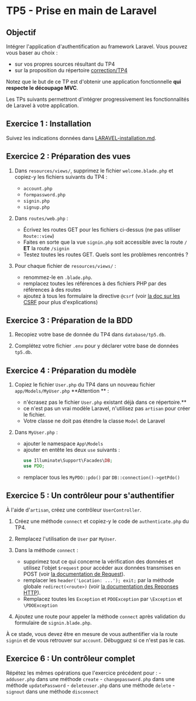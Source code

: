TP5 - Prise en main de Laravel
==============================

Objectif
--------

Intégrer l'application d'authentification au framework Laravel.
Vous pouvez vous baser au choix :

- sur vos propres sources résultant du TP4
- sur la proposition du répertoire [correction/TP4](correction/TP4)

Notez que le but de ce TP est d'obtenir une application fonctionnelle **qui respecte le découpage MVC**.

Les TPs suivants permettront d'intégrer progressivement les fonctionnalités de Laravel à votre application.


Exercice 1 : Installation
-------------------------

Suivez les indications données dans [LARAVEL-installation.md](LARAVEL-Installation.md).


Exercice 2 : Préparation des vues
---------------------------------

1. Dans `resources/views/`, supprimez le fichier `welcome.blade.php` et copiez-y les fichiers suivants du TP4 :
	- `account.php`
	- `formpassword.php`
	- `signin.php`
	- `signup.php`

1. Dans `routes/web.php` :
	- Écrivez les routes GET pour les fichiers ci-dessus (ne pas utiliser `Route::view`)
	- Faites en sorte que la vue `signin.php` soit accessible avec la route `/` **ET** la route `/signin`
	- Testez toutes les routes GET. Quels sont les problèmes rencontrés ?

1. Pour chaque fichier de `resources/views/` :
	- renommez-le en `.blade.php`.
 	- remplacez toutes les références à des fichiers PHP par des références à des routes
	- ajoutez à tous les formulaire la directive `@csrf` (voir [la doc sur les CSRF](https://laravel.com/docs/10.x/csrf#preventing-csrf-requests) pour plus d'explications)


Exercice 3 : Préparation de la BDD
----------------------------------

1. Recopiez votre base de donnée du TP4 dans `database/tp5.db`.

1. Complétez votre fichier `.env` pour y déclarer votre base de données `tp5.db`.


Exercice 4 : Préparation du modèle
----------------------------------

1. Copiez le fichier `User.php` du TP4 dans un nouveau fichier `app/Models/MyUser.php` **Attention ** :
	- n'écrasez pas le fichier `User.php` existant déjà dans ce répertoire.**
	- ce n'est pas un vrai modèle Laravel, n'utilisez pas `artisan` pour créer le fichier.
	- Votre classe ne doit pas étendre la classe `Model` de Laravel

1. Dans `MyUser.php` :
	- ajouter le namespace `App\Models`
	- ajouter en entête les deux `use` suivants :
		```php
		use Illuminate\Support\Facades\DB;
		use PDO;
		```
	- remplacer tous les `MyPDO::pdo()` par `DB::connection()->getPdo()`


Exercice 5 : Un contrôleur pour s'authentifier
----------------------------------------------

À l'aide d'`artisan`, créez une contrôleur `UserController`.

1. Créez une méthode `connect` et copiez-y le code de `authenticate.php` du TP4.

1. Remplacez l'utilisation de  `User` par `MyUser`.

1. Dans la méthode `connect` :
	- supprimez tout ce qui concerne la vérification des données et utilisez l'objet `$request` pour accéder aux données transmises en POST (voir [la documentation de Request](https://laravel.com/docs/10.x/requests)).
	- remplacer les `header('Location: ...'); exit;` par la méthode globale `redirect(<route>)` (voir [la documentation des Reponses HTTP](https://laravel.com/docs/10.x/responses#redirects)).
	- Remplacez toutes les `Exception` et `PDOException` par `\Exception` et `\PDOException`

1. Ajoutez une route pour appeler la méthode `connect` après validation du formulaire de `signin.blade.php`.

À ce stade, vous devez être en mesure de vous authentifier via la route `signin` et de vous retrouver sur `account`. Débugguez si ce n'est pas le cas.


Exercice 6 : Un contrôleur complet
----------------------------------

Répétez les mêmes opérations que l'exercice précédent pour :
	- `adduser.php` dans une méthode `create`
	- `changepassword.php` dans une méthode `updatePassword`
	- `deleteuser.php` dans une méthode `delete`
	- `signout` dans une méthode `disconnect`
